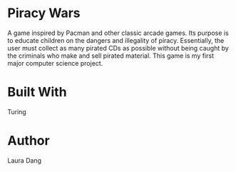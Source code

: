 # Piracy Wars
A game inspired by Pacman and other classic arcade games. Its purpose is to educate children on the dangers and illegality of piracy. Essentially, the user must collect as many pirated CDs as possible without being caught by the criminals who make and sell pirated material. This game is my first major computer science project.

# Built With
Turing

# Author
Laura Dang
